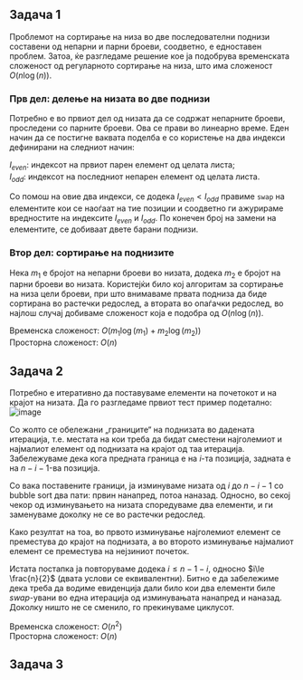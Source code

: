## Задача 1
Проблемот на сортирање на низа во две последователни поднизи составени од непарни и парни броеви, соодветно, е едноставен проблем. Затоа, ќе разгледаме решение кое ја подобрува временската сложеност од регуларното сортирање на низа, што има сложеност $O(n \log (n))$.

### Прв дел: делење на низата во две поднизи
Потребно е во првиот дел од низата да се содржат непарните броеви, проследени со парните броеви. Ова се прави во линеарно време. Еден начин да се постигне ваквата поделба е со користење на два индекси дефинирани на следниот начин:

$I_{even}$: индексот на првиот парен елемент од целата листа;\
$I_{odd}$: индексот на последниот непарен елемент од целата листа.
 
Со помош на овие два индекси, се додека $I_{even} < I_{odd}$ правиме `swap` на елементите кои се наоѓаат на тие позиции и соодветно ги ажурираме вредностите на индексите $I_{even}$ и $I_{odd}$. По конечен број на замени на елементите, се добиваат двете барани поднизи.

### Втор дел: сортирање на поднизите
Нека $m_1$ е бројот на непарни броеви во низата, додека $m_2$ е бројот на парни броеви во низата. Користејќи било кој алгоритам за сортирање на низа цели броеви, при што внимаваме првата подниза да биде сортирана во растечки редослед, а втората во опаѓачки редослед, во најлош случај добиваме сложеност која е подобра од  $O(n \log (n))$.

Временска сложеност: $O(m_1 \log (m_1 ) + m_2 \log (m_2))$\
Просторна сложеност: $O(n)$

## Задача 2
Потребно е итеративно да поставуваме елементи на почетокот и на крајот на низата. Да го разгледаме првиот тест пример подетално:
![image](https://github.com/afilipovski/APS-labs-2023-24/assets/69673676/4bf7441a-b3ab-43ef-b126-addf0614abca)

Со жолто се обележани „границите“ на поднизата во дадената итерација, т.е. местата на кои треба да бидат сместени најголемиот и најмалиот елемент од поднизата на крајот од таа итерација. Забележуваме дека кога предната граница е на $i$-та позиција, задната е на $n-i-1$-ва позиција.

Со вака поставените граници, ја изминуваме низата од $i$ до $n-i-1$ со bubble sort два пати: првин нанапред, потоа наназад. Односно, во секој чекор од изминувањето на низата споредуваме два елементи, и ги заменуваме доколку не се во растечки редослед.

Како резултат на тоа, во првото изминување најголемиот елемент се преместува до крајот на поднизата, а во второто изминување најмалиот елемент се преместува на нејзиниот почеток.

Истата постапка ја повторуваме додека $i\le n-1-i$, односно $i\le \frac{n}{2}$ (двата услови се еквивалентни). Битно е да забележиме дека треба да водиме евиденција дали било кои два елементи биле *swap*-увани во една итерација од изминувањата нанапред и наназад. Доколку ништо не се сменило, го прекинуваме циклусот.

Временска сложеност: $O(n^2)$\
Просторна сложеност: $O(n)$

## Задача 3
